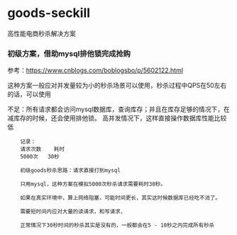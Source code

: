 # goods-seckill
高性能电商秒杀解决方案

### 初级方案，借助mysql排他锁完成抢购
参考：https://www.cnblogs.com/boblogsbo/p/5602122.html

这种方案一般应对并发量较为小的秒杀场景可以使用，秒杀过程中QPS在50左右的话，可以使用

不足：所有请求都会访问mysql数据库，查询库存；并且在库存足够的情况下，在减库存的时候，还会使用排他锁。
高并发情况下，这样直接操作数据库性能比较低

		记录：
		请求次数	耗时
		5000次	30秒
		
		初级goods秒杀思路：请求直接打到mysql                    
                                           
		只用mysql，这种方案在模拟5000次秒杀请求需要耗时30秒。           
		                                           
		如果在真实环境中，算上网络阻塞，可能时间更长，其实这时候数据库已经吃不消了。     
		                                           
		需要短时间内应对大量的读请求，和写请求，
		
		正常情况下30秒时间的秒杀其实是没有的，一般都会在5 - 10秒之内完成所有秒杀

### 
